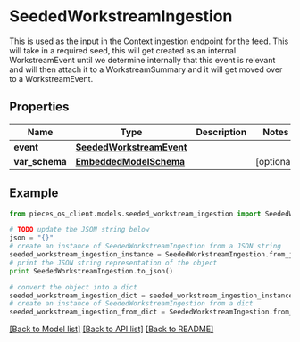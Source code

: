 # SeededWorkstreamIngestion

This is used as the input in the Context ingestion endpoint for the feed.  This will take in a required seed, this will get created as an internal WorkstreamEvent until we determine internally that this event is relevant and will then attach it to a WorkstreamSummary and it will get moved over to a WorkstreamEvent.

## Properties
Name | Type | Description | Notes
------------ | ------------- | ------------- | -------------
**event** | [**SeededWorkstreamEvent**](SeededWorkstreamEvent.md) |  | 
**var_schema** | [**EmbeddedModelSchema**](EmbeddedModelSchema.md) |  | [optional] 

## Example

```python
from pieces_os_client.models.seeded_workstream_ingestion import SeededWorkstreamIngestion

# TODO update the JSON string below
json = "{}"
# create an instance of SeededWorkstreamIngestion from a JSON string
seeded_workstream_ingestion_instance = SeededWorkstreamIngestion.from_json(json)
# print the JSON string representation of the object
print SeededWorkstreamIngestion.to_json()

# convert the object into a dict
seeded_workstream_ingestion_dict = seeded_workstream_ingestion_instance.to_dict()
# create an instance of SeededWorkstreamIngestion from a dict
seeded_workstream_ingestion_from_dict = SeededWorkstreamIngestion.from_dict(seeded_workstream_ingestion_dict)
```
[[Back to Model list]](../README.md#documentation-for-models) [[Back to API list]](../README.md#documentation-for-api-endpoints) [[Back to README]](../README.md)


